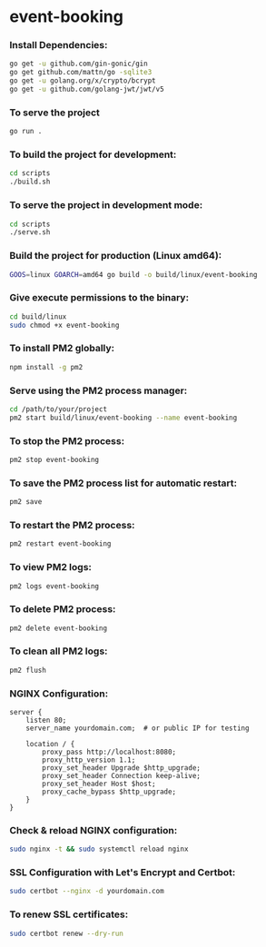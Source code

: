 # event-booking

### Install Dependencies:

```bash
go get -u github.com/gin-gonic/gin
go get github.com/mattn/go -sqlite3
go get -u golang.org/x/crypto/bcrypt
go get -u github.com/golang-jwt/jwt/v5
```

### To serve the project

```bash
go run .
```

### To build the project for development:

```bash
cd scripts
./build.sh
```

### To serve the project in development mode:

```bash
cd scripts
./serve.sh
```

### Build the project for production (Linux amd64):

```bash
GOOS=linux GOARCH=amd64 go build -o build/linux/event-booking
```

### Give execute permissions to the binary:

```bash
cd build/linux
sudo chmod +x event-booking
```

### To install PM2 globally:

```bash
npm install -g pm2
```

### Serve using the PM2 process manager:

```bash
cd /path/to/your/project
pm2 start build/linux/event-booking --name event-booking
```

### To stop the PM2 process:

```bash
pm2 stop event-booking
```

### To save the PM2 process list for automatic restart:

```bash
pm2 save
```

### To restart the PM2 process:

```bash
pm2 restart event-booking
```

### To view PM2 logs:

```bash
pm2 logs event-booking
```

### To delete PM2 process:

```bash
pm2 delete event-booking
```

### To clean all PM2 logs:

```bash
pm2 flush
```

### NGINX Configuration:

```nginx
server {
    listen 80;
    server_name yourdomain.com;  # or public IP for testing

    location / {
        proxy_pass http://localhost:8080;
        proxy_http_version 1.1;
        proxy_set_header Upgrade $http_upgrade;
        proxy_set_header Connection keep-alive;
        proxy_set_header Host $host;
        proxy_cache_bypass $http_upgrade;
    }
}
```

### Check & reload NGINX configuration:

```bash
sudo nginx -t && sudo systemctl reload nginx
```

### SSL Configuration with Let's Encrypt and Certbot:

```bash
sudo certbot --nginx -d yourdomain.com
```

### To renew SSL certificates:

```bash
sudo certbot renew --dry-run
```